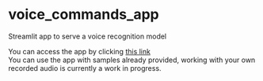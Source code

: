 # voice_commands_app
Streamlit app to serve a voice recognition model

You can access the app by clicking [this link](https://lagarrueal-voice-commands-app-streamlit-app-np7yhk.streamlit.app/)  
You can use the app with samples already provided, working with your own recorded audio is currently a work in progress.
